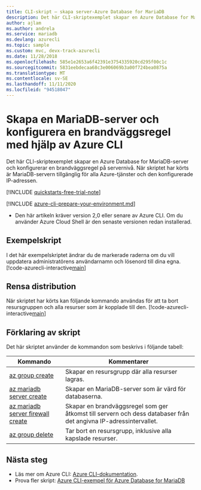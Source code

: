 ```yaml
---
title: CLI-skript – skapa server-Azure Database for MariaDB
description: Det här CLI-skriptexemplet skapar en Azure Database for MariaDB-server och konfigurerar en brandväggsregel på servernivå.
author: ajlam
ms.author: andrela
ms.service: mariadb
ms.devlang: azurecli
ms.topic: sample
ms.custom: mvc, devx-track-azurecli
ms.date: 11/28/2018
ms.openlocfilehash: 585e1e2653a6f42391e3754335920cd295f00c1c
ms.sourcegitcommit: 5831eebdecaa68c3e006069b3a00f724bea0875a
ms.translationtype: MT
ms.contentlocale: sv-SE
ms.lasthandoff: 11/11/2020
ms.locfileid: "94518047"
---
```

# <a name="create-a-mariadb-server-and-configure-a-firewall-rule-using-the-azure-cli"></a>Skapa en MariaDB-server och konfigurera en brandväggsregel med hjälp av Azure CLI
Det här CLI-skriptexemplet skapar en Azure Database for MariaDB-server och konfigurerar en brandväggsregel på servernivå. När skriptet har körts är MariaDB-servern tillgänglig för alla Azure-tjänster och den konfigurerade IP-adressen.

[!INCLUDE [quickstarts-free-trial-note](../../../includes/quickstarts-free-trial-note.md)]

[!INCLUDE [azure-cli-prepare-your-environment.md](../../../includes/azure-cli-prepare-your-environment.md)]

- Den här artikeln kräver version 2,0 eller senare av Azure CLI. Om du använder Azure Cloud Shell är den senaste versionen redan installerad.

## <a name="sample-script"></a>Exempelskript
I det här exempelskriptet ändrar du de markerade raderna om du vill uppdatera administratörens användarnamn och lösenord till dina egna.
[!code-azurecli-interactive[main](../../../cli_scripts/mariadb/create-mariadb-server-and-firewall-rule/create-mariadb-server-and-firewall-rule.sh?highlight=15-16 "Create an Azure Database for mariadb, and server-level firewall rule.")]

## <a name="clean-up-deployment"></a>Rensa distribution
När skriptet har körts kan följande kommando användas för att ta bort resursgruppen och alla resurser som är kopplade till den.
[!code-azurecli-interactive[main](../../../cli_scripts/mariadb/create-mariadb-server-and-firewall-rule/delete-mariadb.sh "Delete the resource group.")]

## <a name="script-explanation"></a>Förklaring av skript
Det här skriptet använder de kommandon som beskrivs i följande tabell:

| **Kommando** | **Kommentarer** |
|---|---|
| [az group create](/cli/azure/group#az-group-create) | Skapar en resursgrupp där alla resurser lagras. |
| [az mariadb server create](/cli/azure/mariadb/server#az-mariadb-server-create) | Skapar en MariaDB-server som är värd för databaserna. |
| [az mariadb server firewall create](/cli/azure/mariadb/server/firewall-rule#az-mariadb-server-firewall-rule-create) | Skapar en brandväggsregel som ger åtkomst till servern och dess databaser från det angivna IP-adressintervallet. |
| [az group delete](/cli/azure/group#az-group-delete) | Tar bort en resursgrupp, inklusive alla kapslade resurser. |

## <a name="next-steps"></a>Nästa steg
- Läs mer om Azure CLI: [Azure CLI-dokumentation](/cli/azure).
- Prova fler skript: [Azure CLI-exempel för Azure Database for MariaDB](../sample-scripts-azure-cli.md)
